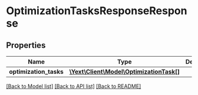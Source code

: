 # OptimizationTasksResponseResponse

## Properties
Name | Type | Description | Notes
------------ | ------------- | ------------- | -------------
**optimization_tasks** | [**\Yext\Client\Model\OptimizationTask[]**](OptimizationTask.md) |  | [optional] 

[[Back to Model list]](../README.md#documentation-for-models) [[Back to API list]](../README.md#documentation-for-api-endpoints) [[Back to README]](../README.md)


